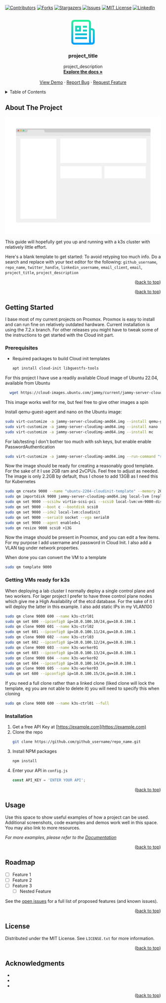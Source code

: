 <!-- Improved compatibility of back to top link: See: https://github.com/othneildrew/Best-README-Template/pull/73 -->
<a name="readme-top"></a>
<!--
*** Thanks for checking out the Best-README-Template. If you have a suggestion
*** that would make this better, please fork the repo and create a pull request
*** or simply open an issue with the tag "enhancement".
*** Don't forget to give the project a star!
*** Thanks again! Now go create something AMAZING! :D
-->



<!-- PROJECT SHIELDS -->
<!--
*** I'm using markdown "reference style" links for readability.
*** Reference links are enclosed in brackets [ ] instead of parentheses ( ).
*** See the bottom of this document for the declaration of the reference variables
*** for contributors-url, forks-url, etc. This is an optional, concise syntax you may use.
*** https://www.markdownguide.org/basic-syntax/#reference-style-links
-->
[![Contributors][contributors-shield]][contributors-url]
[![Forks][forks-shield]][forks-url]
[![Stargazers][stars-shield]][stars-url]
[![Issues][issues-shield]][issues-url]
[![MIT License][license-shield]][license-url]
[![LinkedIn][linkedin-shield]][linkedin-url]



<!-- PROJECT LOGO -->
<br />
<div align="center">
  <a href="https://github.com/github_username/repo_name">
    <img src="images/logo.png" alt="Logo" width="80" height="80">
  </a>

<h3 align="center">project_title</h3>

  <p align="center">
    project_description
    <br />
    <a href="https://github.com/github_username/repo_name"><strong>Explore the docs »</strong></a>
    <br />
    <br />
    <a href="https://github.com/github_username/repo_name">View Demo</a>
    ·
    <a href="https://github.com/github_username/repo_name/issues">Report Bug</a>
    ·
    <a href="https://github.com/github_username/repo_name/issues">Request Feature</a>
  </p>
</div>



<!-- TABLE OF CONTENTS -->
<details>
  <summary>Table of Contents</summary>
  <ol>
    <li>
      <a href="#about-the-project">About The Project</a>
      <ul>
        <li><a href="#built-with">Built With</a></li>
      </ul>
    </li>
    <li>
      <a href="#getting-started">Getting Started</a>
      <ul>
        <li><a href="#prerequisites">Prerequisites</a></li>
        <li><a href="#installation">Installation</a></li>
      </ul>
    </li>
    <li><a href="#usage">Usage</a></li>
    <li><a href="#roadmap">Roadmap</a></li>
    <li><a href="#contributing">Contributing</a></li>
    <li><a href="#license">License</a></li>
    <li><a href="#contact">Contact</a></li>
    <li><a href="#acknowledgments">Acknowledgments</a></li>
  </ol>
</details>



<!-- ABOUT THE PROJECT -->
## About The Project

[![Product Name Screen Shot][product-screenshot]](https://example.com)

This guide will hopefully get you up and running with a k3s cluster with relatively little effort.

Here's a blank template to get started: To avoid retyping too much info. Do a search and replace with your text editor for the following: `github_username`, `repo_name`, `twitter_handle`, `linkedin_username`, `email_client`, `email`, `project_title`, `project_description`

<p align="right">(<a href="#readme-top">back to top</a>)</p>



<p align="right">(<a href="#readme-top">back to top</a>)</p>



<!-- GETTING STARTED -->
## Getting Started

I base most of my current projects on Proxmox. Proxmox is easy to install and can run fine on relatively outdated hardware.
Current installation is using the 7.2.x branch. For other releases you might have to tweak some of the instructions to get started with the
Cloud init part.

### Prerequisites

* Required packages to build Cloud init templates
  ```sh
  apt install cloud-init libguestfs-tools
  ```
For this project I have use a readily available Cloud image of Ubuntu 22.04, available from Ubuntu
```sh
  wget https://cloud-images.ubuntu.com/jammy/current/jammy-server-cloudimg-amd64.img
  ```
This image works well for me, but feel free to give other images a spin

Install qemu-guest-agent and nano on the Ubuntu image:
```sh
sudo virt-customize -a jammy-server-cloudimg-amd64.img --install qemu-guest-agent
sudo virt-customize -a jammy-server-cloudimg-amd64.img --install nano
sudo virt-customize -a jammy-server-cloudimg-amd64.img --install mc 
```
For lab/testing I don't bother too much with ssh keys, but enable enable PasswordAuthentication


```sh 
sudo virt-customize -a jammy-server-cloudimg-amd64.img --run-command "sed -i 's/.*PasswordAuthentication.*/PasswordAuthentication yes/g' /etc/ssh/sshd_config" 
```
Now the image should be ready for creating a reasonably good template. For the sake of it I use 2GB ram and 2vCPUs. Feel free to adjust as needed.
The image is only 2.2GB by default, thus I chose to add 13GB as I need this for Kubernetes

```sh 
sudo qm create 9000 --name "ubuntu-2204-cloudinit-template" --memory 2048 --cores 2 --net0 virtio,bridge=vmbr0
sudo qm importdisk 9000 jammy-server-cloudimg-amd64.img local-lvm [replace local-lvm if you have a different name for your datastore]
sudo qm set 9000 --scsihw virtio-scsi-pci --scsi0 local-lvm:vm-9000-disk-0
sudo qm set 9000 --boot c --bootdisk scsi0
sudo qm set 9000 --ide2 local-lvm:cloudinit
sudo qm set 9000 --serial0 socket --vga serial0
sudo qm set 9000 --agent enabled=1
sudo qm resize 9000 scsi0 +13G 
```
Now the image should be present in Proxmox, and you can edit a few items. For my purpose I add username and password in Cloud Init. I also add a VLAN tag under network properties.

When done you can convert the VM to a template

```sh 
sudo qm template 9000
```
### Getting VMs ready for k3s

When deploying a lab cluster I normally deploy a single control plane and two workers. For lager project I prefer to have three control plane nodes which give me a High Availability of the etcd database. For the sake of it I will deploy the latter in this example. I also add static IPs in my VLAN100

```sh 
sudo qm clone 9000 600 --name k3s-ctrl01
sudo qm set 600 --ipconfig0 ip=10.0.100.10/24,gw=10.0.100.1
sudo qm clone 9000 601 --name k3s-ctrl02
sudo qm set 601 --ipconfig0 ip=10.0.100.11/24,gw=10.0.100.1
sudo qm clone 9000 602 --name k3s-ctrl03
sudo qm set 602 --ipconfig0 ip=10.0.100.12/24,gw=10.0.100.1
sudo qm clone 9000 603 --name k3s-worker01
sudo qm set 603 --ipconfig0 ip=10.0.100.13/24,gw=10.0.100.1
sudo qm clone 9000 604 --name k3s-worker02
sudo qm set 604 --ipconfig0 ip=10.0.100.14/24,gw=10.0.100.1
sudo qm clone 9000 605 --name k3s-worker03
sudo qm set 600 --ipconfig0 ip=10.0.100.15/24,gw=10.0.100.1
```
If you need a full clone rather than a linked clone (liked clone will lock the template, eg you are not able to delete it) you will need to specify this when cloning

```sh
sudo qm clone 9000 600 --name k3s-ctrl01 --full
```
### Installation

1. Get a free API Key at [https://example.com](https://example.com)
2. Clone the repo
   ```sh
   git clone https://github.com/github_username/repo_name.git
   ```
3. Install NPM packages
   ```sh
   npm install
   ```
4. Enter your API in `config.js`
   ```js
   const API_KEY = 'ENTER YOUR API';
   ```

<p align="right">(<a href="#readme-top">back to top</a>)</p>



<!-- USAGE EXAMPLES -->
## Usage

Use this space to show useful examples of how a project can be used. Additional screenshots, code examples and demos work well in this space. You may also link to more resources.

_For more examples, please refer to the [Documentation](https://example.com)_

<p align="right">(<a href="#readme-top">back to top</a>)</p>



<!-- ROADMAP -->
## Roadmap

- [ ] Feature 1
- [ ] Feature 2
- [ ] Feature 3
    - [ ] Nested Feature

See the [open issues](https://github.com/github_username/repo_name/issues) for a full list of proposed features (and known issues).

<p align="right">(<a href="#readme-top">back to top</a>)</p>






<!-- LICENSE -->
## License

Distributed under the MIT License. See `LICENSE.txt` for more information.

<p align="right">(<a href="#readme-top">back to top</a>)</p>






<!-- ACKNOWLEDGMENTS -->
## Acknowledgments

* []()
* []()
* []()

<p align="right">(<a href="#readme-top">back to top</a>)</p>



<!-- MARKDOWN LINKS & IMAGES -->
<!-- https://www.markdownguide.org/basic-syntax/#reference-style-links -->
[contributors-shield]: https://img.shields.io/github/contributors/github_username/repo_name.svg?style=for-the-badge
[contributors-url]: https://github.com/github_username/repo_name/graphs/contributors
[forks-shield]: https://img.shields.io/github/forks/github_username/repo_name.svg?style=for-the-badge
[forks-url]: https://github.com/github_username/repo_name/network/members
[stars-shield]: https://img.shields.io/github/stars/github_username/repo_name.svg?style=for-the-badge
[stars-url]: https://github.com/github_username/repo_name/stargazers
[issues-shield]: https://img.shields.io/github/issues/github_username/repo_name.svg?style=for-the-badge
[issues-url]: https://github.com/github_username/repo_name/issues
[license-shield]: https://img.shields.io/github/license/github_username/repo_name.svg?style=for-the-badge
[license-url]: https://github.com/github_username/repo_name/blob/master/LICENSE.txt
[linkedin-shield]: https://img.shields.io/badge/-LinkedIn-black.svg?style=for-the-badge&logo=linkedin&colorB=555
[linkedin-url]: https://linkedin.com/in/linkedin_username
[product-screenshot]: images/screenshot.png
[Next.js]: https://img.shields.io/badge/next.js-000000?style=for-the-badge&logo=nextdotjs&logoColor=white
[Next-url]: https://nextjs.org/
[React.js]: https://img.shields.io/badge/React-20232A?style=for-the-badge&logo=react&logoColor=61DAFB
[React-url]: https://reactjs.org/
[Vue.js]: https://img.shields.io/badge/Vue.js-35495E?style=for-the-badge&logo=vuedotjs&logoColor=4FC08D
[Vue-url]: https://vuejs.org/
[Angular.io]: https://img.shields.io/badge/Angular-DD0031?style=for-the-badge&logo=angular&logoColor=white
[Angular-url]: https://angular.io/
[Svelte.dev]: https://img.shields.io/badge/Svelte-4A4A55?style=for-the-badge&logo=svelte&logoColor=FF3E00
[Svelte-url]: https://svelte.dev/
[Laravel.com]: https://img.shields.io/badge/Laravel-FF2D20?style=for-the-badge&logo=laravel&logoColor=white
[Laravel-url]: https://laravel.com
[Bootstrap.com]: https://img.shields.io/badge/Bootstrap-563D7C?style=for-the-badge&logo=bootstrap&logoColor=white
[Bootstrap-url]: https://getbootstrap.com
[JQuery.com]: https://img.shields.io/badge/jQuery-0769AD?style=for-the-badge&logo=jquery&logoColor=white
[JQuery-url]: https://jquery.com 
